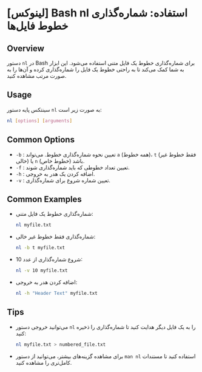 # [لینوکس] Bash nl استفاده: شماره‌گذاری خطوط فایل‌ها

## Overview
دستور `nl` در Bash برای شماره‌گذاری خطوط یک فایل متنی استفاده می‌شود. این ابزار به شما کمک می‌کند تا به راحتی خطوط یک فایل را شماره‌گذاری کرده و آن‌ها را به صورت مرتب مشاهده کنید.

## Usage
سینتکس پایه دستور `nl` به صورت زیر است:

```bash
nl [options] [arguments]
```

## Common Options
- `-b` : تعیین نحوه شماره‌گذاری خطوط. می‌تواند `a` (همه خطوط)، `t` (فقط خطوط غیر خالی) یا `n` (خطوط خاص) باشد.
- `-f` : تعیین تعداد خطوطی که باید شماره‌گذاری شوند.
- `-h` : اضافه کردن یک هدر به خروجی.
- `-v` : تعیین شماره شروع برای شماره‌گذاری.

## Common Examples
- شماره‌گذاری خطوط یک فایل متنی:
  ```bash
  nl myfile.txt
  ```

- شماره‌گذاری فقط خطوط غیر خالی:
  ```bash
  nl -b t myfile.txt
  ```

- شروع شماره‌گذاری از عدد 10:
  ```bash
  nl -v 10 myfile.txt
  ```

- اضافه کردن هدر به خروجی:
  ```bash
  nl -h "Header Text" myfile.txt
  ```

## Tips
- می‌توانید خروجی دستور `nl` را به یک فایل دیگر هدایت کنید تا شماره‌گذاری را ذخیره کنید:
  ```bash
  nl myfile.txt > numbered_file.txt
  ```
- برای مشاهده گزینه‌های بیشتر، می‌توانید از دستور `man nl` استفاده کنید تا مستندات کامل‌تری را مشاهده کنید.